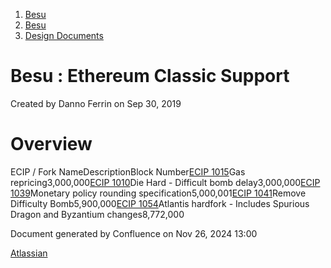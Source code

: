 1. [Besu](index.html)
2. [Besu](Besu_22151173.html)
3. [Design Documents](Design-Documents_22153916.html)

# Besu : Ethereum Classic Support

Created by Danno Ferrin on Sep 30, 2019

# Overview

ECIP / Fork NameDescriptionBlock Number[ECIP 1015](https://ecips.ethereumclassic.org/ECIPs/ecip-1015)Gas repricing3,000,000[ECIP 1010](https://ecips.ethereumclassic.org/ECIPs/ecip-1010)Die Hard - Difficult bomb delay3,000,000[ECIP 1039](https://ecips.ethereumclassic.org/ECIPs/ecip-1039)Monetary policy rounding specification5,000,001[ECIP 1041](https://ecips.ethereumclassic.org/ECIPs/ecip-1041)Remove Difficulty Bomb5,900,000[ECIP 1054](https://ecips.ethereumclassic.org/ECIPs/ecip-1054)Atlantis hardfork - Includes Spurious Dragon and Byzantium changes8,772,000

Document generated by Confluence on Nov 26, 2024 13:00

[Atlassian](http://www.atlassian.com/)

